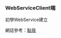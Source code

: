 ### WebServiceClient端
初學WebService建立

網誌參考：[點我](https://medium.com/@c85645/webservice-server-client-using-eclipse-73f6f93c3c95)
